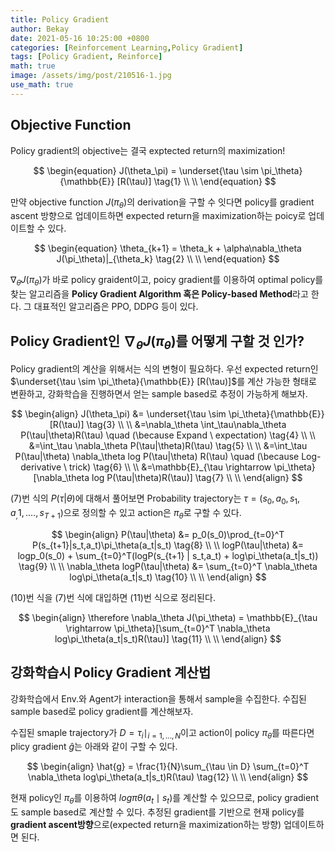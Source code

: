```yaml
---
title: Policy Gradient
author: Bekay
date: 2021-05-16 10:25:00 +0800
categories: [Reinforcement Learning,Policy Gradient]
tags: [Policy Gradient, Reinforce]
math: true
image: /assets/img/post/210516-1.jpg
use_math: true
---
```



## Objective Function
Policy gradient의 objective는 결국 exptected return의 maximization!   

$$
\begin{equation}
J(\theta_\pi) = \underset{\tau \sim \pi_\theta}{\mathbb{E}} [R(\tau)] \tag{1} \\ \\
\end{equation}
$$

만약 objective function $J(\pi_\theta)$의 derivation을 구할 수 잇다면 policy를 gradient ascent 방향으로 업데이트하면 expected return을 maximization하는 poicy로 업데이트할 수 있다.   

$$
\begin{equation}
\theta_{k+1} = \theta_k + \alpha\nabla_\theta J(\pi_\theta)|_{\theta_k} \tag{2} \\ \\
\end{equation}
$$

$\nabla_\theta J(\pi_\theta)$가 바로 policy graident이고, poicy gradient를 이용하여 optimal policy를 찾는 알고리즘을 **Policy Gradient Algorithm 혹은 Policy-based Method**라고 한다. 그 대표적인 알고리즘은 PPO, DDPG 등이 있다.   

## Policy Gradient인 $\nabla_{\theta}J(\pi_\theta)$를 어떻게 구할 것 인가?
Policy gradient의 계산을 위해서는 식의 변형이 필요하다. 우선 expected return인 $\underset{\tau \sim \pi_\theta}{\mathbb{E}} [R(\tau)]$를 계산 가능한 형태로 변환하고, 강화학습을 진행하면서 얻는 sample based로 추정이 가능하게 해보자.   

$$
\begin{align}
J(\theta_\pi) &= \underset{\tau \sim \pi_\theta}{\mathbb{E}} [R(\tau)] \tag{3} \\ \\
&=\nabla_\theta \int_\tau\nabla_\theta P(\tau|\theta)R(\tau) \quad (\because Expand \ expectation) \tag{4} \\ \\
&=\int_\tau \nabla_\theta P(\tau|\theta)R(\tau) \tag{5} \\ \\
&=\int_\tau P(\tau|\theta) \nabla_\theta log P(\tau|\theta) R(\tau) \quad (\because Log-derivative \ trick) \tag{6} \\ \\
&=\mathbb{E}_{\tau \rightarrow \pi_\theta}[\nabla_\theta log P(\tau|\theta)R(\tau)] \tag{7} \\ \\
\end{align}
$$

(7)번 식의 $P(\tau|\theta)$에 대해서 풀어보면
Probability trajectory는 $\tau =(s_0,a_0,s_1,a_,1,....,s_{T+1})$으로 정의할 수 있고 action은 $\pi_\theta$로 구할 수 있다.   

$$
\begin{align}
P(\tau|\theta) &= p_0(s_0)\prod_{t=0}^T P(s_{t+1}|s_t,a_t)\pi_\theta(a_t|s_t) \tag{8} \\ \\
logP(\tau|\theta) &= logp_0(s_0) + \sum_{t=0}^T(logP(s_{t+1} | s_t,a_t) + log\pi_\theta(a_t|s_t)) \tag{9} \\ \\
\nabla_\theta logP(\tau|\theta) &= \sum_{t=0}^T \nabla_\theta log\pi_\theta(a_t|s_t) \tag{10} \\ \\
\end{align}
$$

(10)번 식을 (7)번 식에 대입하면 (11)번 식으로 정리된다.   

$$
\begin{align}
\therefore \nabla_\theta J(\pi_\theta) = \mathbb{E}_{\tau \rightarrow \pi_\theta}[\sum_{t=0}^T \nabla_\theta log\pi_\theta(a_t|s_t)R(\tau)] \tag{11} \\ \\
\end{align}
$$


## 강화학습시 Policy Gradient 계산법
강화학습에서 Env.와 Agent가 interaction을 통해서 sample을 수집한다. 수집된 sample based로 policy gradient를 계산해보자.   

수집된 smaple trajectory가 $D = \tau_i \mid_{i=1,...,N}$이고 action이 policy $\pi_\theta$를 따른다면 plicy gradient $\hat{g}$는 아래와 같이 구할 수 있다.   

$$
\begin{align}
\hat{g} = \frac{1}{N}\sum_{\tau \in D} \sum_{t=0}^T \nabla_\theta log\pi_\theta(a_t|s_t)R(\tau) \tag{12} \\ \\
\end{align}
$$
   

현재 policy인 $\pi_\theta$를 이용하여 $log \pi \theta(a_t \mid s_t)$를 계산할 수 있으므로, policy gradient도 sample based로 계산할 수 있다. 추정된 gradient를 기반으로 현재 policy를 **gradient ascent방향**으로(expected return을 maximization하는 방향) 업데이트하면 된다.












<!-- ## Policy Gradient의 High-Variance 문제를 해결할 수 있을까?

Policy Gradient의 문제점은 $R(\tau)$를 얻기 위해서 batch of episodes만큼을 수행해야한다.
이는 학습을 느리게할 뿐만아니라 Gradient 추정에서도 High-varaince로 인한 unstable learning을 유발한다.

High-varaince 문제 해결을 위해서 Gradient 추정 과정에서 baseline을 빼줌으로 variance를 줄이고자한다.

기본적인 Policy Gradient는 아래와 같이 구할 수 있다.
```math
\nabla_\theta J(\pi_\theta) = \mathbb{{E}}_{\tau\rightarrow\pi_\theta}[\sum_{t=0}^{T}\nabla_\theta log\pi_\theta(a_t|s_t)R(\tau)]
```


Baseline을 위한 식 전개를 해보자

```math
\nabla_\theta J(\pi_\theta) = \mathbb{{E}}_{\tau\rightarrow\pi_\theta}[\sum_{t=0}^{T}\nabla_\theta log\pi_\theta(a_t|s_t)R(\tau)]
```

```math
\nabla_\theta J(\pi_\theta) = \mathbb{{E}}_{\tau\rightarrow\pi_\theta}[(\sum_{t=0}^{T}r_t)\nabla_\theta\sum_{t=0}^{T} log\pi_\theta(a_t|s_t)]
``` -->

